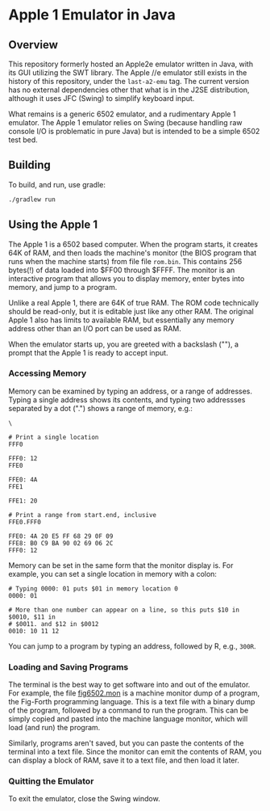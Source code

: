 # Apple 1 Emulator in Java

## Overview

This repository formerly hosted an Apple2e emulator written in Java, with its
GUI utilizing the SWT library. The Apple //e emulator still exists in the
history of this repository, under the `last-a2-emu` tag. The current version has
no external dependencies other that what is in the J2SE distribution, although
it uses JFC (Swing) to simplify keyboard input.

What remains is a generic 6502 emulator, and a rudimentary Apple 1 emulator. The
Apple 1 emulator relies on Swing (because handling raw console I/O is
problematic in pure Java) but is intended to be a simple 6502 test bed.

## Building

To build, and run, use gradle:

```bash
./gradlew run
```

## Using the Apple 1

The Apple 1 is a 6502 based computer. When the program starts, it creates 64K of
RAM, and then loads the machine's monitor (the BIOS program that runs when the
machine starts) from file file `rom.bin`. This contains 256 bytes(!) of data
loaded into $FF00 through $FFFF. The monitor is an interactive program that
allows you to display memory, enter bytes into memory, and jump to a program.

Unlike a real Apple 1, there are 64K of true RAM. The ROM code technically
should be read-only, but it is editable just like any other RAM. The original
Apple 1 also has limits to available RAM, but essentially any memory address
other than an I/O port can be used as RAM.

When the emulator starts up, you are greeted with a backslash ("\"), a prompt
that the Apple 1 is ready to accept input.

### Accessing Memory

Memory can be examined by typing an address, or a range of addresses. Typing a
single address shows its contents, and typing two addressses separated by a
dot (".") shows a range of memory, e.g.:

```
\

# Print a single location
FFF0

FFF0: 12
FFE0

FFE0: 4A
FFE1

FFE1: 20

# Print a range from start.end, inclusive
FFE0.FFF0

FFE0: 4A 20 E5 FF 68 29 0F 09
FFE8: B0 C9 BA 90 02 69 06 2C
FFF0: 12
```

Memory can be set in the same form that the monitor display is. For example, you
can set a single location in memory with a colon:

```
# Typing 0000: 01 puts $01 in memory location 0
0000: 01

# More than one number can appear on a line, so this puts $10 in $0010, $11 in
# $0011. and $12 in $0012
0010: 10 11 12
```

You can jump to a program by typing an address, followed by R, e.g., `300R`.

### Loading and Saving Programs

The terminal is the best way to get software into and out of the emulator. For
example, the file [fig6502.mon](software/fig6502.mon) is a machine monitor dump
of a program, the Fig-Forth programming language. This is a text file with a
binary dump of the program, followed by a command to run the program. This can
be simply copied and pasted into the machine language monitor, which will load
(and run) the program.

Similarly, programs aren't saved, but you can paste the contents of the terminal
into a text file. Since the monitor can emit the contents of RAM, you can
display a block of RAM, save it to a text file, and then load it later.

### Quitting the Emulator

To exit the emulator, close the Swing window.
